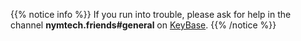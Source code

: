 <!-- ---
title: Run a gateway
weight: 30
description: "How to join the Nym network by your running your own gateway node"
--- -->

{{% notice info %}}
If you run into trouble, please ask for help in the channel **nymtech.friends#general** on [KeyBase](https://keybase.io).
{{% /notice %}}